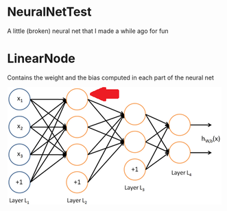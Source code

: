 # NeuralNetTest
A little (broken) neural net that I made a while ago for fun

# LinearNode

Contains the weight and the bias computed in each part of the neural net

![Map with an arrow pointing to where the linear node is on a AI graph](https://raw.githubusercontent.com/lightersmash1/NeuralNetTest/main/linearnode.png)
